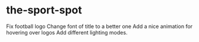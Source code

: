 # the-sport-spot

Fix football logo
Change font of title to a better one
Add a nice animation for hovering over logos
Add different lighting modes.
